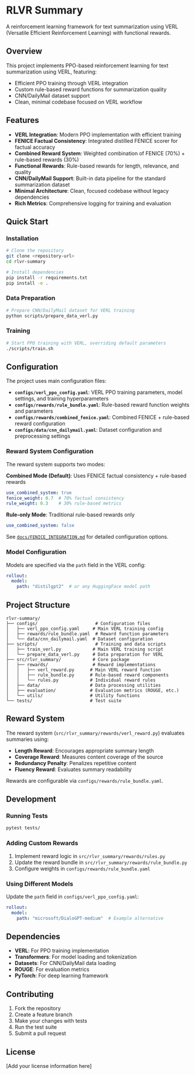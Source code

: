 # RLVR Summary

A reinforcement learning framework for text summarization using VERL (Versatile Efficient Reinforcement Learning) with functional rewards.

## Overview

This project implements PPO-based reinforcement learning for text summarization using VERL, featuring:
- Efficient PPO training through VERL integration
- Custom rule-based reward functions for summarization quality
- CNN/DailyMail dataset support
- Clean, minimal codebase focused on VERL workflow

## Features

- **VERL Integration**: Modern PPO implementation with efficient training
- **FENICE Factual Consistency**: Integrated distilled FENICE scorer for factual accuracy
- **Combined Reward System**: Weighted combination of FENICE (70%) + rule-based rewards (30%)
- **Functional Rewards**: Rule-based rewards for length, relevance, and quality
- **CNN/DailyMail Support**: Built-in data pipeline for the standard summarization dataset
- **Minimal Architecture**: Clean, focused codebase without legacy dependencies
- **Rich Metrics**: Comprehensive logging for training and evaluation

## Quick Start

### Installation

```bash
# Clone the repository
git clone <repository-url>
cd rlvr-summary

# Install dependencies
pip install -r requirements.txt
pip install -e .
```

### Data Preparation

```bash
# Prepare CNN/DailyMail dataset for VERL training
python scripts/prepare_data_verl.py
```

### Training

```bash
# Start PPO training with VERL, overriding default parameters
./scripts/train.sh
```

## Configuration

The project uses main configuration files:

- **`configs/verl_ppo_config.yaml`**: VERL PPO training parameters, model settings, and training hyperparameters
- **`configs/rewards/rule_bundle.yaml`**: Rule-based reward function weights and parameters  
- **`configs/rewards/combined_fenice.yaml`**: Combined FENICE + rule-based reward configuration
- **`configs/data/cnn_dailymail.yaml`**: Dataset configuration and preprocessing settings

### Reward System Configuration

The reward system supports two modes:

**Combined Mode (Default)**: Uses FENICE factual consistency + rule-based rewards
```yaml
use_combined_system: true
fenice_weight: 0.7  # 70% factual consistency
rule_weight: 0.3    # 30% rule-based metrics
```

**Rule-only Mode**: Traditional rule-based rewards only
```yaml
use_combined_system: false
```

See [`docs/FENICE_INTEGRATION.md`](docs/FENICE_INTEGRATION.md) for detailed configuration options.

### Model Configuration

Models are specified via the `path` field in the VERL config:
```yaml
rollout:
  model:
    path: "distilgpt2"  # or any HuggingFace model path
```

## Project Structure

```
rlvr-summary/
├── configs/                      # Configuration files
│   ├── verl_ppo_config.yaml     # Main VERL training config
│   ├── rewards/rule_bundle.yaml  # Reward function parameters
│   └── data/cnn_dailymail.yaml  # Dataset configuration
├── scripts/                      # Training and data scripts
│   ├── train_verl.py            # Main VERL training script
│   └── prepare_data_verl.py     # Data preparation for VERL
├── src/rlvr_summary/            # Core package
│   ├── rewards/                 # Reward implementations
│   │   ├── verl_reward.py      # Main VERL reward function
│   │   ├── rule_bundle.py      # Rule-based reward components
│   │   └── rules.py            # Individual reward rules
│   ├── data/                   # Data processing utilities
│   ├── evaluation/             # Evaluation metrics (ROUGE, etc.)
│   └── utils/                  # Utility functions
└── tests/                      # Test suite
```

## Reward System

The reward system (`src/rlvr_summary/rewards/verl_reward.py`) evaluates summaries using:

- **Length Reward**: Encourages appropriate summary length
- **Coverage Reward**: Measures content coverage of the source
- **Redundancy Penalty**: Penalizes repetitive content
- **Fluency Reward**: Evaluates summary readability

Rewards are configurable via `configs/rewards/rule_bundle.yaml`.

## Development

### Running Tests

```bash
pytest tests/
```

### Adding Custom Rewards

1. Implement reward logic in `src/rlvr_summary/rewards/rules.py`
2. Update the reward bundle in `src/rlvr_summary/rewards/rule_bundle.py`
3. Configure weights in `configs/rewards/rule_bundle.yaml`

### Using Different Models

Update the `path` field in `configs/verl_ppo_config.yaml`:
```yaml
rollout:
  model:
    path: "microsoft/DialoGPT-medium"  # Example alternative
```

## Dependencies

- **VERL**: For PPO training implementation
- **Transformers**: For model loading and tokenization
- **Datasets**: For CNN/DailyMail data loading
- **ROUGE**: For evaluation metrics
- **PyTorch**: For deep learning framework

## Contributing

1. Fork the repository
2. Create a feature branch
3. Make your changes with tests
4. Run the test suite
5. Submit a pull request

## License

[Add your license information here]